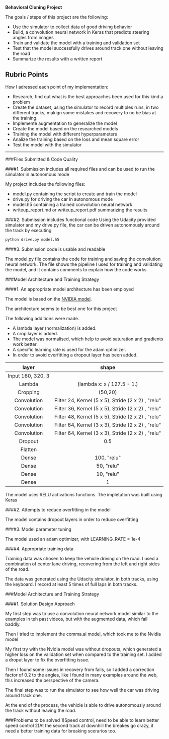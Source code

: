 **Behavioral Cloning Project**

The goals / steps of this project are the following:
* Use the simulator to collect data of good driving behavior
* Build, a convolution neural network in Keras that predicts steering angles from images
* Train and validate the model with a training and validation set
* Test that the model successfully drives around track one without leaving the road
* Summarize the results with a written report


[//]: # (Image References)

[image1]: ./examples/placeholder.png "Model Visualization"
[image2]: ./examples/placeholder.png "Grayscaling"
[image3]: ./examples/placeholder_small.png "Recovery Image"
[image4]: ./examples/placeholder_small.png "Recovery Image"
[image5]: ./examples/placeholder_small.png "Recovery Image"
[image6]: ./examples/placeholder_small.png "Normal Image"
[image7]: ./examples/placeholder_small.png "Flipped Image"

## Rubric Points
How I adressed each point of my implementation:
* Research, find out what is the best approaches been used for this kind a problem
* Create the dataset, using the simulator to record multiples runs, in two different tracks, makign some mistakes and recovery to no be bias at the training.
* Implemente augmentation to generalize the model
* Create the model based on the researched models
* Training the model with different hyperparameters
* Analize the training based on the loss and mean square error
* Test the model with the simulator


---
###Files Submitted & Code Quality

####1. Submission includes all required files and can be used to run the simulator in autonomous mode

My project includes the following files:
* model.py containing the script to create and train the model
* drive.py for driving the car in autonomous mode
* model.h5 containing a trained convolution neural network 
* writeup_report.md or writeup_report.pdf summarizing the results

####2. Submission includes functional code
Using the Udacity provided simulator and my drive.py file, the car can be driven autonomously around the track by executing 
```sh
python drive.py model.h5
```

####3. Submission code is usable and readable

The model.py file contains the code for training and saving the convolution neural network. The file shows the pipeline I used for training and validating the model, and it contains comments to explain how the code works.

###Model Architecture and Training Strategy

####1. An appropriate model architecture has been employed

The model is based on the [NVIDIA model](https://devblogs.nvidia.com/parallelforall/deep-learning-self-driving-cars/). 

The architecture seems to be best one for this project

The following additions were made.
- A lambda layer (normalization) is added.
- A crop layer is added.
- The model was normalised, which help to avoid saturation and gradients work better.
- A specific learning rate is used for the adam optimizer.
- In order to avoid overfitting a dropout layer has been added.

|layer				 | shape  				 |
|:------------------:|:---------------------:|
|Input 160, 320, 3  |
|Lambda          | (lambda x: x / 127.5 - 1.)|
|Cropping        | (50,20)
|Convolution 		 | Filter 24, Kernel (5 x 5), Stride (2 x 2) , "relu"|
|Convolution 		 | Filter 36, Kernel (5 x 5), Stride (2 x 2) , "relu"|
|Convolution 		 | Filter 48, Kernel (5 x 5), Stride (2 x 2) , "relu"|
|Convolution 		 | Filter 64, Kernel (3 x 3), Stride (2 x 2) , "relu"|
|Convolution 		 | Filter 64, Kernel (3 x 3), Stride (2 x 2) , "relu"|
|Dropout 		 	 | 0.5					 |	
|Flatten 		 	 | 
|Dense  		 	 | 100, "relu"			 | 
|Dense  		 	 | 50, "relu"			 |
|Dense  		 	 | 10, "relu"			 |
|Dense  		 	 | 1 			 		 |


The model uses RELU activations functions. 
The impletation was built using  Keras

####2. Attempts to reduce overfitting in the model

The model contains dropout layers in order to reduce overfitting

####3. Model parameter tuning

The model used an adam optimizer, with LEARNING_RATE = 1e-4

####4. Appropriate training data

Training data was chosen to keep the vehicle driving on the road. I used a combination of center lane driving, recovering from the left and right sides of the road.

The data was generated using the Udacity simulator, in both tracks, using the keyboard. I record at least 5 times of full laps in both tracks.

###Model Architecture and Training Strategy

####1. Solution Design Approach

My first step was to use a convolution neural network model similar to the examples in teh past videos, but with the augmented data, which fail baddly.

Then I tried to implement the comma.ai model, which took me to the Nvidia model

My first try with the Nvidia model was without dropouts, which generated a higher loss on the validation set when compared to the training set. I added a droput layer to fix the overfitting issue.

Then I found some issues in recovery from fails, so I added a correction factor of 0.2 to the angles, like I found in many examples around the web, this increased the perspective of the camera.

The final step was to run the simulator to see how well the car was driving around track one. 

At the end of the process, the vehicle is able to drive autonomously around the track without leaving the road.

###Problems to be solved
1)Speed control, need to be able to learn better speed control
2)At the second track at downhill the breakes go crazy, it need a better training data for breaking scerarios too.
